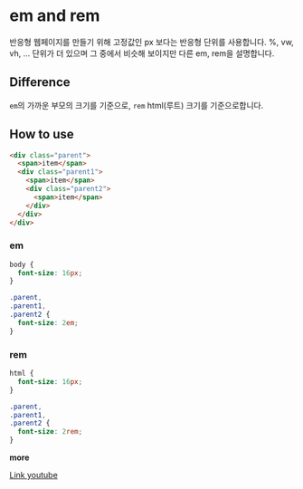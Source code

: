 # em and rem

반응형 웹페이지를 만들기 위해 고정값인 px 보다는 반응형 단위를 사용합니다.
%, vw, vh, ... 단위가 더 있으며 그 중에서 비슷해 보이지만 다른 em, rem을 설명합니다.

## Difference

`em`의 가까운 부모의 크기를 기준으로, `rem` html(루트) 크기를 기준으로합니다.

## How to use

```html
<div class="parent">
  <span>item</span>
  <div class="parent1">
    <span>item</span>
    <div class="parent2">
      <span>item</span>
    </div>
  </div>
</div>
```

### em

```css
body {
  font-size: 16px;
}

.parent,
.parent1,
.parent2 {
  font-size: 2em;
}
```

### rem

```css
html {
  font-size: 16px;
}

.parent,
.parent1,
.parent2 {
  font-size: 2rem;
}
```

**more**

[Link youtube](https://www.youtube.com/watch?v=S5uMXoGogkk)
